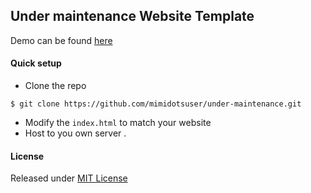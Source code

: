 ## Under maintenance Website Template

Demo can be found [here](https://coming-soon.labskenya.com)
#### Quick setup
- Clone the repo 
```
$ git clone https://github.com/mimidotsuser/under-maintenance.git
```
- Modify the ``index.html`` to match your website
- Host to you own server .

#### License
Released under [MIT License](LICENSE)
